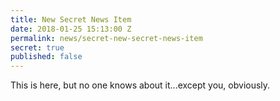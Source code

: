 ```yaml
---
title: New Secret News Item
date: 2018-01-25 15:13:00 Z
permalink: news/secret-new-secret-news-item
secret: true
published: false
---
```


This is here, but no one knows about it...except you, obviously.
